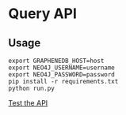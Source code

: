 # Query API

## Usage

```shell
export GRAPHENEDB_HOST=host
export NEO4J_USERNAME=username
export NEO4J_PASSWORD=password
pip install -r requirements.txt
python run.py
```

[Test the API](http://localhost:5000/api)

